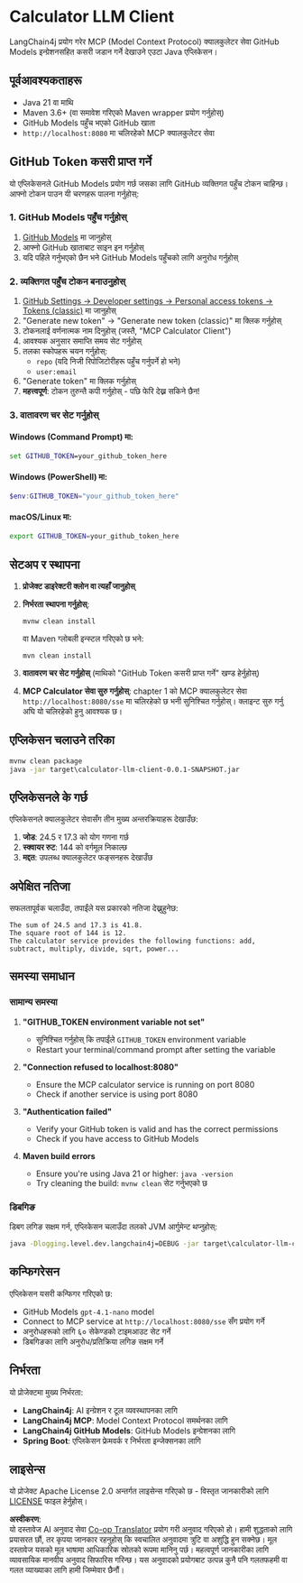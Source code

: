 <!--
CO_OP_TRANSLATOR_METADATA:
{
  "original_hash": "ac2459c0d5cc823922e3d9240a95028c",
  "translation_date": "2025-06-11T13:24:31+00:00",
  "source_file": "03-GettingStarted/03-llm-client/solution/java/README.md",
  "language_code": "ne"
}
-->
# Calculator LLM Client

LangChain4j प्रयोग गरेर MCP (Model Context Protocol) क्यालकुलेटर सेवा GitHub Models इन्ग्रेशनसहित कसरी जडान गर्ने देखाउने एउटा Java एप्लिकेसन।

## पूर्वआवश्यकताहरू

- Java 21 वा माथि
- Maven 3.6+ (वा समावेश गरिएको Maven wrapper प्रयोग गर्नुहोस्)
- GitHub Models पहुँच भएको GitHub खाता
- `http://localhost:8080` मा चलिरहेको MCP क्यालकुलेटर सेवा

## GitHub Token कसरी प्राप्त गर्ने

यो एप्लिकेसनले GitHub Models प्रयोग गर्छ जसका लागि GitHub व्यक्तिगत पहुँच टोकन चाहिन्छ। आफ्नो टोकन पाउन यी चरणहरू पालना गर्नुहोस्:

### 1. GitHub Models पहुँच गर्नुहोस्
1. [GitHub Models](https://github.com/marketplace/models) मा जानुहोस्
2. आफ्नो GitHub खाताबाट साइन इन गर्नुहोस्
3. यदि पहिले गर्नुभएको छैन भने GitHub Models पहुँचको लागि अनुरोध गर्नुहोस्

### 2. व्यक्तिगत पहुँच टोकन बनाउनुहोस्
1. [GitHub Settings → Developer settings → Personal access tokens → Tokens (classic)](https://github.com/settings/tokens) मा जानुहोस्
2. "Generate new token" → "Generate new token (classic)" मा क्लिक गर्नुहोस्
3. टोकनलाई वर्णनात्मक नाम दिनुहोस् (जस्तै, "MCP Calculator Client")
4. आवश्यक अनुसार समाप्ति समय सेट गर्नुहोस्
5. तलका स्कोपहरू चयन गर्नुहोस्:
   - `repo` (यदि निजी रिपोजिटोरीहरू पहुँच गर्नुपर्ने हो भने)
   - `user:email`
6. "Generate token" मा क्लिक गर्नुहोस्
7. **महत्त्वपूर्ण**: टोकन तुरुन्तै कपी गर्नुहोस् - पछि फेरि देख्न सकिने छैन!

### 3. वातावरण चर सेट गर्नुहोस्

#### Windows (Command Prompt) मा:
```cmd
set GITHUB_TOKEN=your_github_token_here
```

#### Windows (PowerShell) मा:
```powershell
$env:GITHUB_TOKEN="your_github_token_here"
```

#### macOS/Linux मा:
```bash
export GITHUB_TOKEN=your_github_token_here
```

## सेटअप र स्थापना

1. **प्रोजेक्ट डाइरेक्टरी क्लोन वा त्यहाँ जानुहोस्**

2. **निर्भरता स्थापना गर्नुहोस्**:
   ```cmd
   mvnw clean install
   ```
   वा Maven ग्लोबली इन्स्टल गरिएको छ भने:
   ```cmd
   mvn clean install
   ```

3. **वातावरण चर सेट गर्नुहोस्** (माथिको "GitHub Token कसरी प्राप्त गर्ने" खण्ड हेर्नुहोस्)

4. **MCP Calculator सेवा सुरु गर्नुहोस्**:
   chapter 1 को MCP क्यालकुलेटर सेवा `http://localhost:8080/sse` मा चलिरहेको छ भनी सुनिश्चित गर्नुहोस्। क्लाइन्ट सुरु गर्नु अघि यो चलिरहेको हुनु आवश्यक छ।

## एप्लिकेसन चलाउने तरिका

```cmd
mvnw clean package
java -jar target\calculator-llm-client-0.0.1-SNAPSHOT.jar
```

## एप्लिकेसनले के गर्छ

एप्लिकेसनले क्यालकुलेटर सेवासँग तीन मुख्य अन्तरक्रियाहरू देखाउँछ:

1. **जोड**: 24.5 र 17.3 को योग गणना गर्छ
2. **स्क्वायर रुट**: 144 को वर्गमूल निकाल्छ
3. **मद्दत**: उपलब्ध क्यालकुलेटर फङ्सनहरू देखाउँछ

## अपेक्षित नतिजा

सफलतापूर्वक चलाउँदा, तपाईंले यस प्रकारको नतिजा देख्नुहुनेछ:

```
The sum of 24.5 and 17.3 is 41.8.
The square root of 144 is 12.
The calculator service provides the following functions: add, subtract, multiply, divide, sqrt, power...
```

## समस्या समाधान

### सामान्य समस्या

1. **"GITHUB_TOKEN environment variable not set"**
   - सुनिश्चित गर्नुहोस् कि तपाईंले `GITHUB_TOKEN` environment variable
   - Restart your terminal/command prompt after setting the variable

2. **"Connection refused to localhost:8080"**
   - Ensure the MCP calculator service is running on port 8080
   - Check if another service is using port 8080

3. **"Authentication failed"**
   - Verify your GitHub token is valid and has the correct permissions
   - Check if you have access to GitHub Models

4. **Maven build errors**
   - Ensure you're using Java 21 or higher: `java -version`
   - Try cleaning the build: `mvnw clean` सेट गर्नुभएको छ

### डिबगिङ

डिबग लगिङ सक्षम गर्न, एप्लिकेसन चलाउँदा तलको JVM आर्गुमेन्ट थप्नुहोस्:
```cmd
java -Dlogging.level.dev.langchain4j=DEBUG -jar target\calculator-llm-client-0.0.1-SNAPSHOT.jar
```

## कन्फिगरेसन

एप्लिकेसन यसरी कन्फिगर गरिएको छ:
- GitHub Models `gpt-4.1-nano` model
- Connect to MCP service at `http://localhost:8080/sse` सँग प्रयोग गर्ने
- अनुरोधहरूको लागि ६० सेकेण्डको टाइमआउट सेट गर्ने
- डिबगिङका लागि अनुरोध/प्रतिक्रिया लगिङ सक्षम गर्ने

## निर्भरता

यो प्रोजेक्टमा मुख्य निर्भरता:
- **LangChain4j**: AI इन्ग्रेशन र टूल व्यवस्थापनका लागि
- **LangChain4j MCP**: Model Context Protocol समर्थनका लागि
- **LangChain4j GitHub Models**: GitHub Models इन्ग्रेशनका लागि
- **Spring Boot**: एप्लिकेसन फ्रेमवर्क र निर्भरता इन्जेक्सनका लागि

## लाइसेन्स

यो प्रोजेक्ट Apache License 2.0 अन्तर्गत लाइसेन्स गरिएको छ - विस्तृत जानकारीको लागि [LICENSE](../../../../../../03-GettingStarted/03-llm-client/solution/java/LICENSE) फाइल हेर्नुहोस्।

**अस्वीकरण**:  
यो दस्तावेज AI अनुवाद सेवा [Co-op Translator](https://github.com/Azure/co-op-translator) प्रयोग गरी अनुवाद गरिएको हो। हामी शुद्धताको लागि प्रयासरत छौं, तर कृपया जानकार रहनुहोस् कि स्वचालित अनुवादमा त्रुटि वा अशुद्धि हुन सक्नेछ। मूल दस्तावेज यसको मूल भाषामा आधिकारिक स्रोतको रूपमा मानिनु पर्छ। महत्वपूर्ण जानकारीका लागि व्यावसायिक मानवीय अनुवाद सिफारिस गरिन्छ। यस अनुवादको प्रयोगबाट उत्पन्न कुनै पनि गलतफहमी वा गलत व्याख्याका लागि हामी जिम्मेवार छैनौं।